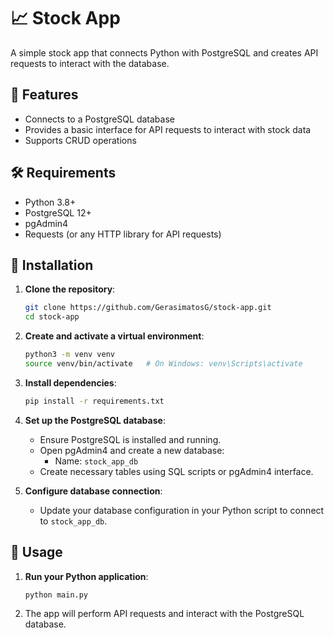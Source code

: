 # 📈 Stock App

A simple stock app that connects Python with PostgreSQL and creates API requests to interact with the database.

## 🌟 Features

- Connects to a PostgreSQL database
- Provides a basic interface for API requests to interact with stock data
- Supports CRUD operations

## 🛠️ Requirements

- Python 3.8+
- PostgreSQL 12+
- pgAdmin4
- Requests (or any HTTP library for API requests)

## 🚀 Installation

1. **Clone the repository**:
    ```bash
    git clone https://github.com/GerasimatosG/stock-app.git
    cd stock-app
    ```

2. **Create and activate a virtual environment**:
    ```bash
    python3 -m venv venv
    source venv/bin/activate   # On Windows: venv\Scripts\activate
    ```

3. **Install dependencies**:
    ```bash
    pip install -r requirements.txt
    ```

4. **Set up the PostgreSQL database**:
    - Ensure PostgreSQL is installed and running.
    - Open pgAdmin4 and create a new database:
      - Name: `stock_app_db`
    - Create necessary tables using SQL scripts or pgAdmin4 interface.

5. **Configure database connection**:
    - Update your database configuration in your Python script to connect to `stock_app_db`.

## 🎉 Usage

1. **Run your Python application**:
    ```bash
    python main.py
    ```

2. The app will perform API requests and interact with the PostgreSQL database.
